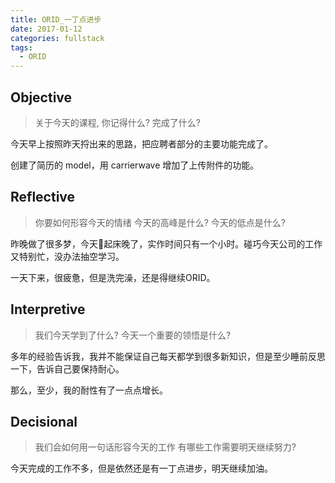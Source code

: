 ```yaml
---
title: ORID_一丁点进步
date: 2017-01-12
categories: fullstack
tags:
  - ORID
---
```


## Objective
> 关于今天的课程, 你记得什么?
> 完成了什么?

今天早上按照昨天捋出来的思路，把应聘者部分的主要功能完成了。

创建了简历的 model，用 carrierwave 增加了上传附件的功能。

## Reflective
> 你要如何形容今天的情绪
> 今天的高峰是什么?
> 今天的低点是什么?

昨晚做了很多梦，今天起床晚了，实作时间只有一个小时。碰巧今天公司的工作又特别忙，没办法抽空学习。

一天下来，很疲惫，但是洗完澡，还是得继续ORID。

## Interpretive
> 我们今天学到了什么?
> 今天一个重要的领悟是什么?

多年的经验告诉我，我并不能保证自己每天都学到很多新知识，但是至少睡前反思一下，告诉自己要保持耐心。

那么，至少，我的耐性有了一点点增长。

## Decisional
> 我们会如何用一句话形容今天的工作
> 有哪些工作需要明天继续努力?

今天完成的工作不多，但是依然还是有一丁点进步，明天继续加油。
